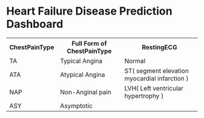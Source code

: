 
<h1>Heart Failure Disease Prediction Dashboard</h1>

<table> 
<th>ChestPainType</th>
<th> Full Form of ChestPainType</th>
<th> RestingECG </th>
  <tr>
    <td>TA</td>
    <td>Typical Angina</td>
    <td>Normal</td>
  </tr>
  
   <tr>
    <td>ATA</td>
    <td>Atypical Angina</td>
    <td>ST( segment elevation myocardial infarction )</td>
  </tr>
  
  <tr>
    <td>NAP</td>
    <td>Non-Anginal pain</td>
    <td>LVH( Left ventricular hypertrophy )</td>
  </tr>
  <tr>
    <td>ASY</td>
    <td>Asymptotic</td>
  </tr>
  
</table>
